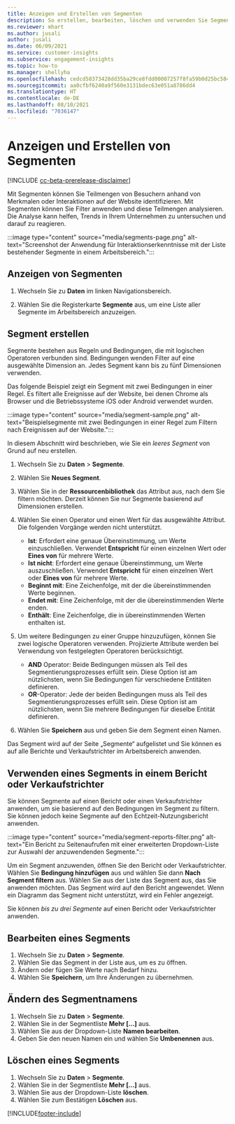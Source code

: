 ```yaml
---
title: Anzeigen und Erstellen von Segmenten
description: So erstellen, bearbeiten, löschen und verwenden Sie Segmente.
ms.reviewer: mhart
ms.author: jusali
author: jusali
ms.date: 06/09/2021
ms.service: customer-insights
ms.subservice: engagement-insights
ms.topic: how-to
ms.manager: shellyha
ms.openlocfilehash: cedcd58373428dd35ba29ce8fdd00007257f8fa59b0d25bc584b4e832df13604
ms.sourcegitcommit: aa0cfbf6240a9f560e3131bdec63e051a8786dd4
ms.translationtype: HT
ms.contentlocale: de-DE
ms.lasthandoff: 08/10/2021
ms.locfileid: "7036147"
---
```

# <a name="view-and-create-segments"></a>Anzeigen und Erstellen von Segmenten

[!INCLUDE [cc-beta-prerelease-disclaimer](includes/cc-beta-prerelease-disclaimer.md)]

Mit Segmenten können Sie Teilmengen von Besuchern anhand von Merkmalen oder Interaktionen auf der Website identifizieren. Mit Segmenten können Sie Filter anwenden und diese Teilmengen analysieren. Die Analyse kann helfen, Trends in Ihrem Unternehmen zu untersuchen und darauf zu reagieren. 

:::image type="content" source="media/segments-page.png" alt-text="Screenshot der Anwendung für Interaktionserkenntnisse mit der Liste bestehender Segmente in einem Arbeitsbereich.":::

## <a name="view-segments"></a>Anzeigen von Segmenten

1. Wechseln Sie zu **Daten** im linken Navigationsbereich. 

1. Wählen Sie die Registerkarte **Segmente** aus, um eine Liste aller Segmente im Arbeitsbereich anzuzeigen. 

## <a name="create-a-segment"></a>Segment erstellen

Segmente bestehen aus Regeln und Bedingungen, die mit logischen Operatoren verbunden sind. Bedingungen wenden Filter auf eine ausgewählte Dimension an. Jedes Segment kann bis zu fünf Dimensionen verwenden.

Das folgende Beispiel zeigt ein Segment mit zwei Bedingungen in einer Regel. Es filtert alle Ereignisse auf der Website, bei denen Chrome als Browser und die Betriebssysteme iOS oder Android verwendet wurden.

:::image type="content" source="media/segment-sample.png" alt-text="Beispielsegmente mit zwei Bedingungen in einer Regel zum Filtern nach Ereignissen auf der Website.":::

In diesem Abschnitt wird beschrieben, wie Sie ein *leeres Segment* von Grund auf neu erstellen.

1. Wechseln Sie zu **Daten** > **Segmente**.

1. Wählen Sie **Neues Segment**.

1. Wählen Sie in der **Ressourcenbibliothek** das Attribut aus, nach dem Sie filtern möchten. Derzeit können Sie nur Segmente basierend auf Dimensionen erstellen.

1. Wählen Sie einen Operator und einen Wert für das ausgewählte Attribut. Die folgenden Vorgänge werden nicht unterstützt.
   - **Ist**: Erfordert eine genaue Übereinstimmung, um Werte einzuschließen. Verwendet **Entspricht** für einen einzelnen Wert oder **Eines von** für mehrere Werte.
   - **Ist nicht**: Erfordert eine genaue Übereinstimmung, um Werte auszuschließen. Verwendet **Entspricht** für einen einzelnen Wert oder **Eines von** für mehrere Werte.
   - **Beginnt mit**: Eine Zeichenfolge, mit der die übereinstimmenden Werte beginnen.
   - **Endet mit**: Eine Zeichenfolge, mit der die übereinstimmenden Werte enden.
   - **Enthält**: Eine Zeichenfolge, die in übereinstimmenden Werten enthalten ist.

1. Um weitere Bedingungen zu einer Gruppe hinzuzufügen, können Sie zwei logische Operatoren verwenden. Projizierte Attribute werden bei Verwendung von festgelegten Operatoren berücksichtigt.
   - **AND** Operator: Beide Bedingungen müssen als Teil des Segmentierungsprozesses erfüllt sein. Diese Option ist am nützlichsten, wenn Sie Bedingungen für verschiedene Entitäten definieren.
   - **OR**-Operator: Jede der beiden Bedingungen muss als Teil des Segmentierungsprozesses erfüllt sein. Diese Option ist am nützlichsten, wenn Sie mehrere Bedingungen für dieselbe Entität definieren.

1. Wählen Sie **Speichern** aus und geben Sie dem Segment einen Namen. 

Das Segment wird auf der Seite „Segmente“ aufgelistet und Sie können es auf alle Berichte und Verkaufstrichter im Arbeitsbereich anwenden.

## <a name="use-a-segment-in-a-report-or-funnel"></a>Verwenden eines Segments in einem Bericht oder Verkaufstrichter

Sie können Segmente auf einen Bericht oder einen Verkaufstrichter anwenden, um sie basierend auf den Bedingungen im Segment zu filtern. Sie können jedoch keine Segmente auf den Echtzeit-Nutzungsbericht anwenden.

:::image type="content" source="media/segment-reports-filter.png" alt-text="Ein Bericht zu Seitenaufrufen mit einer erweiterten Dropdown-Liste zur Auswahl der anzuwendenden Segmente.":::

Um ein Segment anzuwenden, öffnen Sie den Bericht oder Verkaufstrichter. Wählen Sie **Bedingung hinzufügen** aus und wählen Sie dann **Nach Segment filtern** aus. Wählen Sie aus der Liste das Segment aus, das Sie anwenden möchten. Das Segment wird auf den Bericht angewendet. Wenn ein Diagramm das Segment nicht unterstützt, wird ein Fehler angezeigt.
 
Sie können *bis zu drei Segmente* auf einen Bericht oder Verkaufstrichter anwenden.

## <a name="edit-a-segment"></a>Bearbeiten eines Segments

1. Wechseln Sie zu **Daten** > **Segmente**.
1. Wählen Sie das Segment in der Liste aus, um es zu öffnen. 
1. Ändern oder fügen Sie Werte nach Bedarf hinzu.
1. Wählen Sie **Speichern**, um Ihre Änderungen zu übernehmen.

## <a name="change-the-name-of-a-segment"></a>Ändern des Segmentnamens

1. Wechseln Sie zu **Daten** > **Segmente**.
1. Wählen Sie in der Segmentliste **Mehr [...]** aus. 
1. Wählen Sie aus der Dropdown-Liste **Namen bearbeiten**.
1. Geben Sie den neuen Namen ein und wählen Sie **Umbenennen** aus.

## <a name="delete-a-segment"></a>Löschen eines Segments

1. Wechseln Sie zu **Daten** > **Segmente**.
1. Wählen Sie in der Segmentliste **Mehr [...]** aus. 
1. Wählen Sie aus der Dropdown-Liste **löschen**.
1. Wählen Sie zum Bestätigen **Löschen** aus.

[!INCLUDE[footer-include](../includes/footer-banner.md)]
